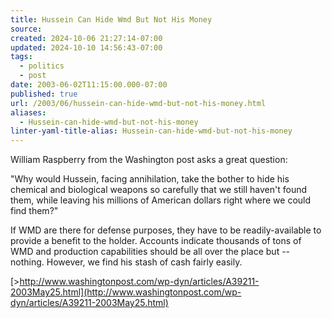 ```yaml
---
title: Hussein Can Hide Wmd But Not His Money
source: 
created: 2024-10-06 21:27:14-07:00
updated: 2024-10-10 14:56:43-07:00
tags:
  - politics
  - post
date: 2003-06-02T11:15:00.000-07:00
published: true
url: /2003/06/hussein-can-hide-wmd-but-not-his-money.html
aliases:
  - Hussein-can-hide-wmd-but-not-his-money
linter-yaml-title-alias: Hussein-can-hide-wmd-but-not-his-money
---
```



William Raspberry from the Washington post asks a great question:  
  
"Why would Hussein, facing annihilation, take the bother to hide his chemical and biological weapons so carefully that we still haven't found them, while leaving his millions of American dollars right where we could find them?"  
  
If WMD are there for defense purposes, they have to be readily-available to provide a benefit to the holder. Accounts indicate thousands of tons of WMD and production capabilities should be all over the place but -- nothing. However, we find his stash of cash fairly easily.  
  
[\>http://www.washingtonpost.com/wp-dyn/articles/A39211-2003May25.html](http://www.washingtonpost.com/wp-dyn/articles/A39211-2003May25.html)